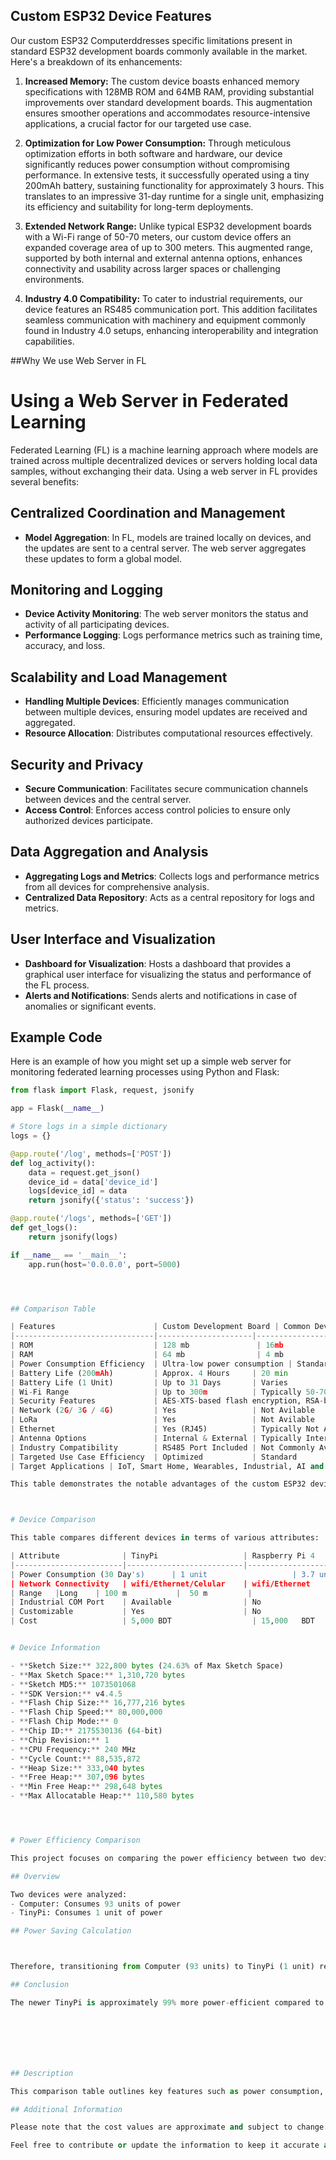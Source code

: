 ## Custom ESP32 Device Features

Our custom ESP32 Computerddresses specific limitations present in standard ESP32 development boards commonly available in the market. Here's a breakdown of its enhancements:

1. **Increased Memory:** The custom device boasts enhanced memory specifications with 128MB ROM and 64MB RAM, providing substantial improvements over standard development boards. This augmentation ensures smoother operations and accommodates resource-intensive applications, a crucial factor for our targeted use case.

2. **Optimization for Low Power Consumption:** Through meticulous optimization efforts in both software and hardware, our device significantly reduces power consumption without compromising performance. In extensive tests, it successfully operated using a tiny 200mAh battery, sustaining functionality for approximately 3 hours. This translates to an impressive 31-day runtime for a single unit, emphasizing its efficiency and suitability for long-term deployments.

3. **Extended Network Range:** Unlike typical ESP32 development boards with a Wi-Fi range of 50-70 meters, our custom device offers an expanded coverage area of up to 300 meters. This augmented range, supported by both internal and external antenna options, enhances connectivity and usability across larger spaces or challenging environments.

4. **Industry 4.0 Compatibility:** To cater to industrial requirements, our device features an RS485 communication port. This addition facilitates seamless communication with machinery and equipment commonly found in Industry 4.0 setups, enhancing interoperability and integration capabilities.


##Why We use Web Server in FL

# Using a Web Server in Federated Learning

Federated Learning (FL) is a machine learning approach where models are trained across multiple decentralized devices or servers holding local data samples, without exchanging their data. Using a web server in FL provides several benefits:

## Centralized Coordination and Management

- **Model Aggregation**: In FL, models are trained locally on devices, and the updates are sent to a central server. The web server aggregates these updates to form a global model.

## Monitoring and Logging

- **Device Activity Monitoring**: The web server monitors the status and activity of all participating devices.
- **Performance Logging**: Logs performance metrics such as training time, accuracy, and loss.

## Scalability and Load Management

- **Handling Multiple Devices**: Efficiently manages communication between multiple devices, ensuring model updates are received and aggregated.
- **Resource Allocation**: Distributes computational resources effectively.

## Security and Privacy

- **Secure Communication**: Facilitates secure communication channels between devices and the central server.
- **Access Control**: Enforces access control policies to ensure only authorized devices participate.

## Data Aggregation and Analysis

- **Aggregating Logs and Metrics**: Collects logs and performance metrics from all devices for comprehensive analysis.
- **Centralized Data Repository**: Acts as a central repository for logs and metrics.

## User Interface and Visualization

- **Dashboard for Visualization**: Hosts a dashboard that provides a graphical user interface for visualizing the status and performance of the FL process.
- **Alerts and Notifications**: Sends alerts and notifications in case of anomalies or significant events.

## Example Code

Here is an example of how you might set up a simple web server for monitoring federated learning processes using Python and Flask:

```python
from flask import Flask, request, jsonify

app = Flask(__name__)

# Store logs in a simple dictionary
logs = {}

@app.route('/log', methods=['POST'])
def log_activity():
    data = request.get_json()
    device_id = data['device_id']
    logs[device_id] = data
    return jsonify({'status': 'success'})

@app.route('/logs', methods=['GET'])
def get_logs():
    return jsonify(logs)

if __name__ == '__main__':
    app.run(host='0.0.0.0', port=5000)




## Comparison Table

| Features                      | Custom Development Board | Common Development Board  |
|-------------------------------|---------------------|--------------------------------|
| ROM                           | 128 mb               | 16mb                          |
| RAM                           | 64 mb                | 4 mb                          |
| Power Consumption Efficiency  | Ultra-low power consumption | Standard               |
| Battery Life (200mAh)         | Approx. 4 Hours     | 20 min                         |
| Battery Life (1 Unit)         | Up to 31 Days       | Varies                         |
| Wi-Fi Range                   | Up to 300m          | Typically 50-70m               |
| Security Features             | AES-XTS-based flash encryption, RSA-based secure boot, digital signature and HMAC |Secure boot, Flash encryption|
| Network (2G/ 3G / 4G)         | Yes                 | Not Avilable                   |
| LoRa                          | Yes                 | Not Avilable                   |
| Ethernet                      | Yes (RJ45)          | Typically Not Avilable         |
| Antenna Options               | Internal & External | Typically Internal Only        |
| Industry Compatibility        | RS485 Port Included | Not Commonly Available         |
| Targeted Use Case Efficiency  | Optimized           | Standard                       |
| Target Applications | IoT, Smart Home, Wearables, Industrial, AI and ML applications           | IoT, Smart Home, Wearables, Industrial                       |

This table demonstrates the notable advantages of the custom ESP32 device over market-available ESP32 development boards in terms of memory, power efficiency, battery life, network range, antenna support, industry compatibility, and optimized performance for targeted use cases.



# Device Comparison

This table compares different devices in terms of various attributes:

| Attribute              | TinyPi                   | Raspberry Pi 4          | Computer              |
|------------------------|--------------------------|-------------------------|-----------------------|
| Power Consumption (30 Day's)      | 1 unit                   | 3.7 units               | 93 units              |
| Network Connectivity   | wifi/Ethernet/Celular    | wifi/Ethernet           | wifi/Ethernet         |
| Range   |Long    | 100 m           |  50 m         |
| Industrial COM Port    | Available                | No                      | No                    |
| Customizable           | Yes                      | No                      | No                    |
| Cost                   | 5,000 BDT                  | 15,000   BDT              | 45,000      BDT         |


# Device Information

- **Sketch Size:** 322,800 bytes (24.63% of Max Sketch Space)
- **Max Sketch Space:** 1,310,720 bytes
- **Sketch MD5:** 1073501068
- **SDK Version:** v4.4.5
- **Flash Chip Size:** 16,777,216 bytes
- **Flash Chip Speed:** 80,000,000
- **Flash Chip Mode:** 0
- **Chip ID:** 2175530136 (64-bit)
- **Chip Revision:** 1
- **CPU Frequency:** 240 MHz
- **Cycle Count:** 88,535,872
- **Heap Size:** 333,040 bytes
- **Free Heap:** 307,096 bytes
- **Min Free Heap:** 298,648 bytes
- **Max Allocatable Heap:** 110,580 bytes




# Power Efficiency Comparison

This project focuses on comparing the power efficiency between two devices that require different units of power.

## Overview

Two devices were analyzed:
- Computer: Consumes 93 units of power
- TinyPi: Consumes 1 unit of power

## Power Saving Calculation



Therefore, transitioning from Computer (93 units) to TinyPi (1 unit) results in approximately a 98.92% power-saving percentage. This signifies a significant improvement in power efficiency.

## Conclusion

The newer TinyPi is approximately 99% more power-efficient compared to the Computer, providing substantial power savings for the same task.







## Description

This comparison table outlines key features such as power consumption, network connectivity options, industrial COM port availability, customizability, and cost for TinyPi, Raspberry Pi 4, and a standard computer.

## Additional Information

Please note that the cost values are approximate and subject to change.

Feel free to contribute or update the information to keep it accurate and relevant.






